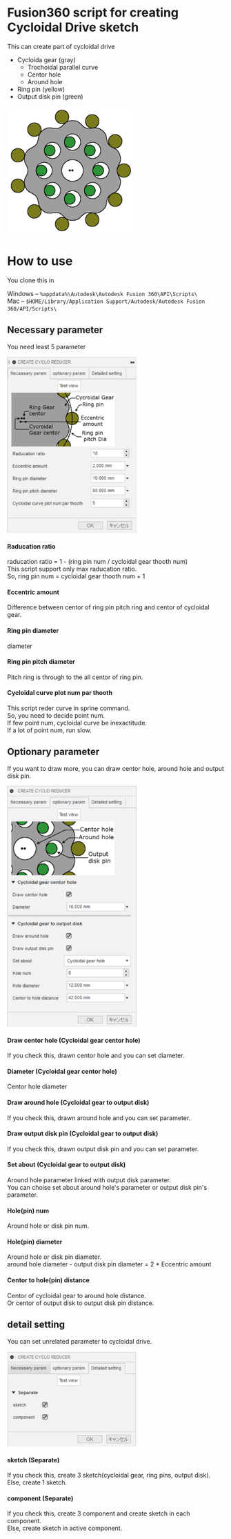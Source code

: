 # Fusion360 script for creating Cycloidal Drive sketch
This can create part of cycloidal drive
* Cycloida gear (gray)
    * Trochoidal parallel curve
    * Centor hole
    * Around hole
* Ring pin (yellow)
* Output disk pin (green)

<img src="./image/cyclo_Discription_Image_opt.png" width="300">

# How to use
You clone this in  

Windows – `%appdata%\Autodesk\Autodesk Fusion 360\API\Scripts\`  
Mac – `$HOME/Library/Application Support/Autodesk/Autodesk Fusion 360/API/Scripts\`

## Necessary parameter
You need least 5 parameter

<img src="./image/necessay param image.png" width="300">

#### Raducation ratio
raducation ratio = 1 - (ring pin num / cycloidal gear thooth num)  
This script support only max raducation ratio.  
So, ring pin num = cycloidal gear thooth num + 1

####  Eccentric amount
Difference between centor of ring pin pitch ring and centor of cycloidal gear.  

####  Ring pin diameter
diameter

####  Ring pin pitch diameter
Pitch ring is through to the all centor of ring pin.  

####  Cycloidal curve plot num par thooth
This script reder curve in sprine command.  
So, you need to decide point num.  
If few point num, cycloidal curve be inexactitude.  
If a lot of point num, run slow.  



## Optionary parameter
If you want to draw more, you can draw centor hole, around hole and output disk pin.  

<img src="./image/optionary param image.png" width="300">

#### Draw centor hole (Cycloidal gear centor hole)
If you check this, drawn centor hole and you can set diameter.  

#### Diameter (Cycloidal gear centor hole)
Centor hole diameter

#### Draw around hole (Cycloidal gear to output disk)
If you check this, drawn around hole and you can set parameter.  

#### Draw output disk pin (Cycloidal gear to output disk)
If you check this, drawn output disk pin and you can set parameter.  

#### Set about (Cycloidal gear to output disk)
Around hole parameter linked with output disk parameter.  
You can choise set about around hole's parameter or output disk pin's parameter.

#### Hole(pin) num
Around hole or disk pin num.    

#### Hole(pin) diameter
Around hole or disk pin diameter.  
around hole diameter - output disk pin diameter = 2 *  Eccentric amount

#### Centor to hole(pin) distance
Centor of cycloidal gear to around hole distance.  
Or centor of output disk to output disk pin distance.  

## detail setting
You can set unrelated parameter to cycloidal drive.

<img src="./image/detail setting image.png" width="300">

#### sketch (Separate)
If you check this, create 3 sketch(cycloidal gear, ring pins, output disk).  
Else, create 1 sketch.  

#### component (Separate)
If you check this, create 3 component and create sketch in each component.  
Else, create sketch in active component.  